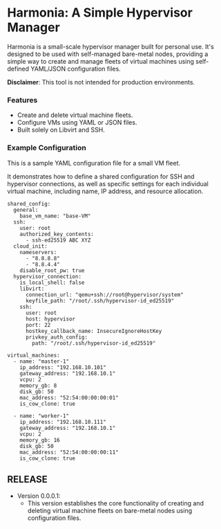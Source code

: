 # Harmonia: A Simple Hypervisor Manager

Harmonia is a small-scale hypervisor manager built for personal use. It's designed to be used with self-managed bare-metal nodes, providing a simple way to create and manage fleets of virtual machines using self-defined YAML/JSON configuration files.

**Disclaimer**: This tool is not intended for production environments.

### Features
- Create and delete virtual machine fleets.
- Configure VMs using YAML or JSON files.
- Built solely on Libvirt and SSH.

### Example Configuration

This is a sample YAML configuration file for a small VM fleet.

It demonstrates how to define a shared configuration for SSH and hypervisor connections, as well as specific settings for each individual virtual machine, including name, IP address, and resource allocation.

```
shared_config:
  general:
    base_vm_name: "base-VM"
  ssh:
    user: root
    authorized_key_contents:
      - ssh-ed25519 ABC XYZ
  cloud_init:
    nameservers:
      - "8.8.8.8"
      - "8.8.4.4"
    disable_root_pw: true
  hypervisor_connection:
    is_local_shell: false
    libvirt:
      connection_url: "qemu+ssh://root@hypervisor/system"
      keyfile_path: "/root/.ssh/hypervisor-id_ed25519"
    ssh:
      user: root
      host: hypervisor
      port: 22
      hostkey_callback_name: InsecureIgnoreHostKey
      privkey_auth_config:
        path: "/root/.ssh/hypervisor-id_ed25519"

virtual_machines:
  - name: "master-1"
    ip_address: "192.168.10.101"
    gateway_address: "192.168.10.1"
    vcpu: 2
    memory_gb: 8
    disk_gb: 50
    mac_address: "52:54:00:00:00:01"
    is_cow_clone: true

  - name: "worker-1"
    ip_address: "192.168.10.111"
    gateway_address: "192.168.10.1"
    vcpu: 2
    memory_gb: 16
    disk_gb: 50
    mac_address: "52:54:00:00:00:11"
    is_cow_clone: true
```

## RELEASE
- Version 0.0.0.1:
    - This version establishes the core functionality of creating and deleting virtual machine fleets on bare-metal nodes using configuration files.
